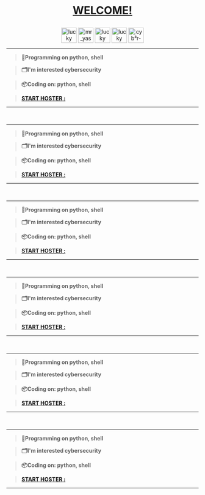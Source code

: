 <p align="center">
  <a href="#"><img src="http://readme-typing-svg.herokuapp.com?color=d1fa02&center=true&vCenter=true&multiline=false&lines=calections+lucky+git" alt="">
</p>

# <b> <p align="center" > WELCOME! </b></p>


<p align="center">
<a href="https://www.facebook.com/yash.santys?mibextid=ZbWKwL" target="blank"><img align="center" src="https://github.com/gauravghongde/social-icons/blob/master/SVG/Color/Facebook.svg" alt="lucky sant" height="40" width="40" /></a>
<a href="https://www.instagram.com/mr_yash_sant" target="blank"><img align="center" src="https://raw.githubusercontent.com/rahuldkjain/github-profile-readme-generator/master/src/images/icons/Social/instagram.svg" alt="mr_yash_sant" height="40" width="40" /></a>
<a href="https://t.me/cyberluckysant" target="blank"><img align="center" src="https://github.com/gauravghongde/social-icons/blob/master/SVG/Color/Telegram.svg" alt="lucky sant" height="40" width="40" /></a>
<a href="https://whatsapp.com/channel/0029Vabe2tCGOj9mY5mnIl3n" target="blank"><img align="center" src="https://github.com/gauravghongde/social-icons/blob/master/SVG/Color/WhatsApp.svg" alt="lucky sant" height="40" width="40" /></a>
<a href="https://github.com/cyb3r-luckysant" target="blank"><img align="center" src="https://github.com/gauravghongde/social-icons/blob/master/SVG/Color/Github.svg" alt="cyb³r-luckysant" height="40" width="40" /></a>
</p>


---
> **💾Programming on python, shell**

> **🗂️I'm interested cybersecurity**

> **📦Coding on: python, shell**

> **[__START HOSTER__ :](https://github.com/Euronymou5/Doxxer-Toolkit#instalacion)**

----
<br>

---
> **💾Programming on python, shell**

> **🗂️I'm interested cybersecurity**

> **📦Coding on: python, shell**

> **[__START HOSTER__ :](https://github.com/Euronymou5/Doxxer-Toolkit#instalacion)**

----
<br>

---
> **💾Programming on python, shell**

> **🗂️I'm interested cybersecurity**

> **📦Coding on: python, shell**

> **[__START HOSTER__ :](https://github.com/Euronymou5/Doxxer-Toolkit#instalacion)**

----
<br>

---
> **💾Programming on python, shell**

> **🗂️I'm interested cybersecurity**

> **📦Coding on: python, shell**

> **[__START HOSTER__ :](https://github.com/Euronymou5/Doxxer-Toolkit#instalacion)**

----
<br>

---
> **💾Programming on python, shell**

> **🗂️I'm interested cybersecurity**

> **📦Coding on: python, shell**

> **[__START HOSTER__ :](https://github.com/Euronymou5/Doxxer-Toolkit#instalacion)**

----
<br>

---
> **💾Programming on python, shell**

> **🗂️I'm interested cybersecurity**

> **📦Coding on: python, shell**

> **[__START HOSTER__ :](https://github.com/Euronymou5/Doxxer-Toolkit#instalacion)**

----
